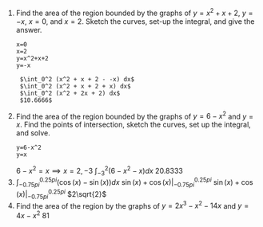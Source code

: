 1. Find the area of the region bounded by the graphs of $y=x^2+x+2$, $y=-x$, $x=0$, and $x=2$. Sketch the curves, set-up the integral, and give the answer.
	```desmos-graph
	x=0
	x=2
	y=x^2+x+2
	y=-x
	```
		$\int_0^2 (x^2 + x + 2 - -x) dx$
		$\int_0^2 (x^2 + x + 2 + x) dx$
		$\int_0^2 (x^2 + 2x + 2) dx$
		$10.6666$
2. Find the area of the region bounded by the graphs of $y=6-x^2$ and $y=x$. Find the points of intersection, sketch the curves, set up the integral, and solve.
	```desmos-graph
	y=6-x^2
	y=x
	```
	$6-x^2 = x \implies x= {2,-3}$ 
	$\int_{-3}^2 (6 - x^2 - x) dx$
	$20.8333$
3. $\int_{-0.75pi}^{0.25pi} (\cos(x) - \sin(x)) dx$
	$\sin(x) + \cos(x) |_{-0.75pi}^{0.25pi}$
	$\sin(x) + \cos(x) |_{-0.75pi}^{0.25pi}$
	$2\sqrt{2}$
4. Find the area of the region by the graphs of $y=2x^3 - x^2 - 14x$ and $y=4x-x^2$
	$81$
	